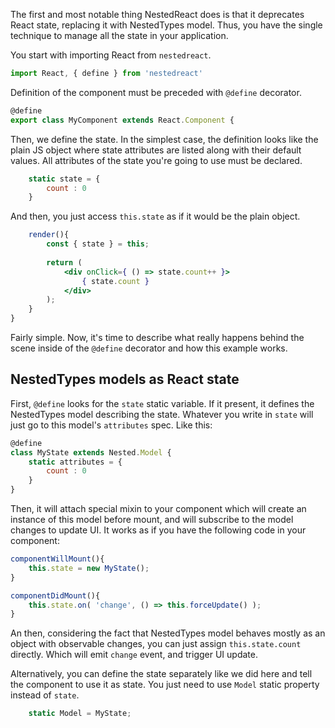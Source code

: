 The first and most notable thing NestedReact does is that it deprecates 
 React state, replacing it with NestedTypes model. Thus, you have the single
  technique to manage all the state in your application. 

You start with importing React from `nestedreact`. 

```jsx
import React, { define } from 'nestedreact'
```

Definition of the component must be preceded with `@define` decorator.

```jsx
@define
export class MyComponent extends React.Component {
```

Then, we define the state. In the simplest case, the definition
 looks like the plain JS object where state attributes are listed along with their default values.
  All attributes of the state you're going to use must be declared.

```jsx
	static state = {
		count : 0
	}
```

And then, you just access `this.state` as if it would be the plain object.
 
```jsx
	render(){
	    const { state } = this;
		
		return (
			<div onClick={ () => state.count++ }>
				{ state.count }
			</div>
		);
	}
}
```

Fairly simple. Now, it's time to describe what really happens behind the scene
inside of the `@define` decorator and how this example works.

## NestedTypes models as React state

First, `@define` looks for the `state` static variable. If it present,
it defines the NestedTypes model describing the state. Whatever you write in
 `state` will just go to this model's `attributes` spec. Like this:

```jsx
@define
class MyState extends Nested.Model {
    static attributes = {
        count : 0    
    }
}
```

Then, it will attach special mixin to your component which will create
an instance of this model before mount, and will subscribe to the model
changes to update UI. It works as if you have the following code in your component:

```jsx
componentWillMount(){
    this.state = new MyState();
}

componentDidMount(){
    this.state.on( 'change', () => this.forceUpdate() );
}
```

An then, considering the fact that NestedTypes model behaves mostly as
an object with observable changes, you can just assign `this.state.count`
directly. Which will emit `change` event, and trigger UI update.

Alternatively, you can define the state separately like we did here and tell the component
to use it as state. You just need to use `Model` static property instead of `state`.

```jsx
	static Model = MyState;
```